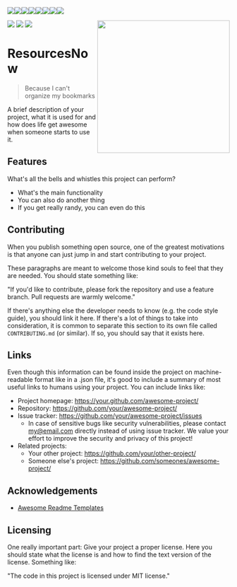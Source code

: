 [![](https://sourcerer.io/fame/MGOPW/MGOPW/SNResourcesNow/images/0)](https://sourcerer.io/fame/MGOPW/MGOPW/SNResourcesNow/links/0)[![](https://sourcerer.io/fame/MGOPW/MGOPW/SNResourcesNow/images/1)](https://sourcerer.io/fame/MGOPW/MGOPW/SNResourcesNow/links/1)[![](https://sourcerer.io/fame/MGOPW/MGOPW/SNResourcesNow/images/2)](https://sourcerer.io/fame/MGOPW/MGOPW/SNResourcesNow/links/2)[![](https://sourcerer.io/fame/MGOPW/MGOPW/SNResourcesNow/images/3)](https://sourcerer.io/fame/MGOPW/MGOPW/SNResourcesNow/links/3)[![](https://sourcerer.io/fame/MGOPW/MGOPW/SNResourcesNow/images/4)](https://sourcerer.io/fame/MGOPW/MGOPW/SNResourcesNow/links/4)[![](https://sourcerer.io/fame/MGOPW/MGOPW/SNResourcesNow/images/5)](https://sourcerer.io/fame/MGOPW/MGOPW/SNResourcesNow/links/5)[![](https://sourcerer.io/fame/MGOPW/MGOPW/SNResourcesNow/images/6)](https://sourcerer.io/fame/MGOPW/MGOPW/SNResourcesNow/links/6)[![](https://sourcerer.io/fame/MGOPW/MGOPW/SNResourcesNow/images/7)](https://sourcerer.io/fame/MGOPW/MGOPW/SNResourcesNow/links/7)

<img src="https://user-images.githubusercontent.com/32275158/152443139-ec226b9f-1a26-4f6a-b272-4bfe1c4a1cd9.png" width=300 align=right>

<img href="https://github.com/MGOPW/SNResourcesNow/pulls" src="https://img.shields.io/github/last-commit/mgopw/snresourcesnow?style=for-the-badge"> <img href="https://github.com/MGOPW/SNResourcesNow/graphs/contributors" src="https://img.shields.io/github/contributors/mgopw/snresourcesnow?style=for-the-badge"> <img href="https://invite.sndevs.com" src="https://img.shields.io/badge/slack-sndevs-630330?style=for-the-badge">

# ResourcesNow
> Because I can't organize my bookmarks

A brief description of your project, what it is used for and how does life get
awesome when someone starts to use it.

## Features

What's all the bells and whistles this project can perform?
* What's the main functionality
* You can also do another thing
* If you get really randy, you can even do this

## Contributing

When you publish something open source, one of the greatest motivations is that
anyone can just jump in and start contributing to your project.

These paragraphs are meant to welcome those kind souls to feel that they are
needed. You should state something like:

"If you'd like to contribute, please fork the repository and use a feature
branch. Pull requests are warmly welcome."

If there's anything else the developer needs to know (e.g. the code style
guide), you should link it here. If there's a lot of things to take into
consideration, it is common to separate this section to its own file called
`CONTRIBUTING.md` (or similar). If so, you should say that it exists here.

## Links

Even though this information can be found inside the project on machine-readable
format like in a .json file, it's good to include a summary of most useful
links to humans using your project. You can include links like:

- Project homepage: https://your.github.com/awesome-project/
- Repository: https://github.com/your/awesome-project/
- Issue tracker: https://github.com/your/awesome-project/issues
  - In case of sensitive bugs like security vulnerabilities, please contact
    my@email.com directly instead of using issue tracker. We value your effort
    to improve the security and privacy of this project!
- Related projects:
  - Your other project: https://github.com/your/other-project/
  - Someone else's project: https://github.com/someones/awesome-project/

## Acknowledgements

 - [Awesome Readme Templates](https://awesomeopensource.com/project/elangosundar/awesome-README-templates)

## Licensing

One really important part: Give your project a proper license. Here you should
state what the license is and how to find the text version of the license.
Something like:

"The code in this project is licensed under MIT license."